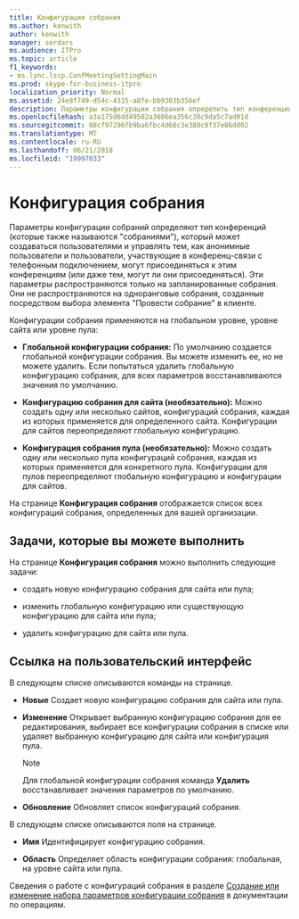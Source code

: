 ```yaml
---
title: Конфигурация собрания
ms.author: kenwith
author: kenwith
manager: serdars
ms.audience: ITPro
ms.topic: article
f1_keywords:
- ms.lync.lscp.ConfMeetingSettingMain
ms.prod: skype-for-business-itpro
localization_priority: Normal
ms.assetid: 24e8f749-d54c-4315-a8fe-bb9303b356ef
description: Параметры конфигурации собрания определить тип конференции (также называемое собрания), что пользователи могут создавать и управлять как (и выполняет ли) анонимные пользователи и пользователи-связь с телефонным участвовать в конференциях эти. Эти параметры распространяются только на запланированные собрания. Они не распространяются на одноранговые собрания, созданные посредством выбора элемента "Провести собрание" в клиенте.
ms.openlocfilehash: a3a175d6dd49502a3686ea356c30c9da5c7ad01d
ms.sourcegitcommit: 08cf97296fb9ba6fbc4d68c3e380c8f37e86dd02
ms.translationtype: MT
ms.contentlocale: ru-RU
ms.lasthandoff: 06/21/2018
ms.locfileid: "19997033"
---
```

# <a name="meeting-configuration"></a>Конфигурация собрания
 
Параметры конфигурации собраний определяют тип конференций (которые также называются "собраниями"), который может создаваться пользователями и управлять тем, как анонимные пользователи и пользователи, участвующие в конференц-связи с телефонным подключением, могут присоединяться к этим конференциям (или даже тем, могут ли они присоединяться). Эти параметры распространяются только на запланированные собрания. Они не распространяются на одноранговые собрания, созданные посредством выбора элемента "Провести собрание" в клиенте. 
  
Конфигурации собрания применяются на глобальном уровне, уровне сайта или уровне пула:
  
- **Глобальной конфигурации собрания:** По умолчанию создается глобальной конфигурации собрания. Вы можете изменить ее, но не можете удалить. Если попытаться удалить глобальную конфигурацию собрания, для всех параметров восстанавливаются значения по умолчанию.
    
- **Конфигурацию собрания для сайта (необязательно):** Можно создать одну или несколько сайтов, конфигураций собрания, каждая из которых применяется для определенного сайта. Конфигурации для сайтов переопределяют глобальную конфигурацию.
    
- **Конфигурация собрания пула (необязательно):** Можно создать одну или несколько пула конфигураций собрания, каждая из которых применяется для конкретного пула. Конфигурации для пулов переопределяют глобальную конфигурацию и конфигурации для сайтов.
    
На странице **Конфигурация собрания** отображается список всех конфигураций собрания, определенных для вашей организации.
  
## <a name="tasks-you-can-perform"></a>Задачи, которые вы можете выполнить

На странице **Конфигурация собрания** можно выполнить следующие задачи:
  
- создать новую конфигурацию собрания для сайта или пула;
    
- изменить глобальную конфигурацию или существующую конфигурацию для сайта или пула;
    
- удалить конфигурацию для сайта или пула.
    
## <a name="ui-reference"></a>Ссылка на пользовательский интерфейс

В следующем списке описываются команды на странице.
  
- **Новые** Создает новую конфигурацию собрания для сайта или пула.
    
- **Изменение** Открывает выбранную конфигурацию собрания для ее редактирования, выбирает все конфигурации собрания в списке или удаляет выбранную конфигурацию для сайта или конфигурация пула.
    
    > [!NOTE]
    > Для глобальной конфигурации собрания команда **Удалить** восстанавливает значения параметров по умолчанию.
  
- **Обновление** Обновляет список конфигураций собрания.
    
В следующем списке описываются поля на странице.
  
- **Имя** Идентифицирует конфигурацию собрания.
    
- **Область** Определяет область конфигурации собрания: глобальная, на уровне сайта или пула.
    
Сведения о работе с конфигураций собрания в разделе [Создание или изменение набора параметров конфигурации собрания](http://technet.microsoft.com/library/ce6773c1-a0d5-4405-8e32-33a6f3a46a1a.aspx) в документации по операциям.
  

